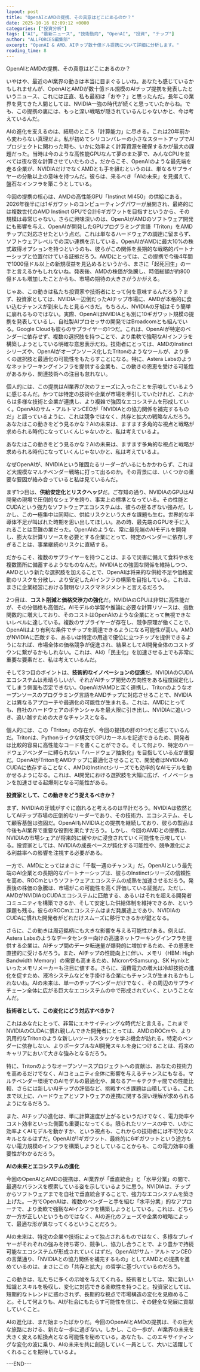 ```yaml
---
layout: post
title: "OpenAIとAMDの提携、その真意はどこにあるのか？"
date: 2025-10-16 02:09:12 +0000
categories: ["投資分析"]
tags: ["AI", "最新ニュース", "技術動向", "OpenAI", "投資", "チップ"]
author: "ALLFORCES編集部"
excerpt: "OpenAI & AMD、AIチップ数十億ドル提携について詳細に分析します。"
reading_time: 8
---
```


OpenAIとAMDの提携、その真意はどこにあるのか？

いやはや、最近のAI業界の動きは本当に目まぐるしいね。あなたも感じているかもしれませんが、OpenAIとAMDが数十億ドル規模のAIチップ提携を発表したというニュース、これには正直、私も最初は「おや？」と思ったんだ。長年この業界を見てきた人間としては、NVIDIA一強の時代が続くと思っていたからね。でも、この提携の裏には、もっと深い戦略が隠されているんじゃないかと、今は考えているんだ。

AIの進化を支えるのは、結局のところ「計算能力」に尽きる。これは20年前から変わらない真理だよ。私が初めてシリコンバレーの小さなスタートアップでAIプロジェクトに関わった時も、いかに効率よく計算資源を確保するかが最大の課題だった。当時は今のような高性能GPUなんて夢のまた夢で、みんなCPUを並べては夜な夜な計算させていたものさ。だからこそ、OpenAIのような最先端を走る企業が、NVIDIAだけでなくAMDとも手を組むというのは、単なるサプライヤーの分散以上の意味を持つんだ。彼らは、来るべき「AIの未来」を見据えて、盤石なインフラを築こうとしている。

今回の提携の核心は、AMDの高性能GPU「Instinct MI450」の供給にある。2026年後半には1ギガワットのコンピューティングパワーが展開され、最終的には複数世代のAMD Instinct GPUで合計6ギガワットを目指すというから、その規模は尋常じゃない。さらに興味深いのは、OpenAIがAMDのソフトウェア開発にも影響を与え、OpenAIが開発したGPUプログラミング言語「Triton」をAMDチップに対応させたという点だ。これは単なるハードウェアの調達に留まらず、ソフトウェアレベルでの深い連携を示している。OpenAIがAMDに最大10%の株式取得オプションを持つというのも、彼らがこの関係を長期的な戦略的パートナーシップと位置付けている証拠だろう。AMDにとっては、この提携で今後4年間で1000億ドル以上の新規収益を見込めるというから、まさに「起死回生」の一手と言えるかもしれないね。発表後、AMDの株価が急騰し、時価総額が約800億ドルも増加したことからも、市場の期待の大きさがうかがえる。

じゃあ、この動きは私たち投資家や技術者にとって何を意味するんだろう？まず、投資家としては、NVIDIA一辺倒だったAIチップ市場に、AMDが本格的に食い込むチャンスが到来したと見るべきだ。もちろん、NVIDIAの牙城はそう簡単に崩れるものではない。実際、OpenAIはNVIDIAとも別に10ギガワット規模の提携を発表しているし、自社製AIプロセッサの開発ではBroadcomとも組んでいる。Google Cloudも彼らのサプライヤーの1つだ。これは、OpenAIが特定のベンダーに依存せず、複数の選択肢を持つことで、より柔軟で強靭なAIインフラを構築しようとしている明確な意思表示だね。技術者にとっては、AMDのInstinctシリーズや、OpenAIがオープンソース化したTritonのようなツールが、より多くの選択肢と最適化の可能性をもたらすことになる。特に、Astera Labsのようなネットワーキングインフラを提供する企業も、この動きの恩恵を受ける可能性があるから、関連技術への注目も怠れない。

個人的には、この提携はAI業界が次のフェーズに入ったことを示唆しているように感じるんだ。かつては特定の技術や企業が市場を牽引していたけれど、これからは多様な技術と企業が連携し、より複雑で強固なエコシステムを形成していく。OpenAIのサム・アルトマンCEOが「NVIDIAとの協力関係を補完するものだ」と語っているように、これは競争ではなく、共存と拡大の戦略なんだろう。あなたはこの動きをどう見るかな？AIの未来は、ますます多角的な視点と戦略が求められる時代になっていくんじゃないかと、私は考えているよ。

あなたはこの動きをどう見るかな？AIの未来は、ますます多角的な視点と戦略が求められる時代になっていくんじゃないかと、私は考えているよ。

なぜOpenAIが、NVIDIAという確固たるリーダーがいるにもかかわらず、これほど大規模なマルチベンダー戦略に打って出るのか。その背景には、いくつかの重要な要因が絡み合っていると私は見ているんだ。

まず1つ目は、**供給安定化とリスクヘッジ**だ。ご存知の通り、NVIDIAのGPUはAI開発の現場で圧倒的なシェアを誇り、事実上の標準となっている。その性能とCUDAという強力なソフトウェアエコシステムは、彼らの揺るぎない強みだ。しかし、この一極集中は同時に、供給リスクという大きな課題も生む。世界的な半導体不足が叫ばれた時期を思い出してほしい。あの時、最先端のGPUを手に入れることは至難の業だった。OpenAIのような、常に最先端のAIモデルを開発し、膨大な計算リソースを必要とする企業にとって、特定のベンダーに依存しすぎることは、事業継続のリスクに直結する。

だからこそ、複数のサプライヤーを持つことは、まるで災害に備えて食料や水を複数箇所に備蓄するようなものなんだ。NVIDIAとの強固な関係を維持しつつ、AMDという新たな選択肢を加えることで、OpenAIは将来的な供給不足や価格変動のリスクを分散し、より安定したAIインフラの構築を目指している。これは、まさに企業経営における賢明なリスクマネジメントと言えるだろう。

2つ目は、**コスト削減と価格交渉力の強化**だ。NVIDIAのGPUは非常に高性能だが、その分価格も高価だ。AIモデルの学習や推論に必要な計算リソースは、指数関数的に増大しており、そのコストはOpenAIのような企業にとって無視できないレベルに達している。複数のサプライヤーが存在し、競争原理が働くことで、OpenAIはより有利な条件でチップを調達できるようになる可能性が高い。AMDがNVIDIAに匹敵する、あるいは特定の用途で優位に立つチップを提供できるようになれば、市場全体の価格競争が促進され、結果としてAI開発全体のコストダウンに繋がるかもしれない。これは、AIの「民主化」を加速させる上でも非常に重要な要素だと、私は考えているんだ。

そして3つ目のポイントは、**技術的なイノベーションの促進**だ。NVIDIAのCUDAエコシステムは素晴らしいが、それがAIチップ開発の方向性をある程度固定化してしまう側面も否定できない。OpenAIがAMDと深く連携し、Tritonのようなオープンソースのプログラミング言語をAMDチップに対応させることで、NVIDIAとは異なるアプローチや最適化の可能性が生まれる。これは、AMDにとっても、自社のハードウェアのポテンシャルを最大限に引き出し、NVIDIAに追いつき、追い越すための大きなチャンスとなる。

個人的には、この「Triton」の存在が、今回の提携の肝の1つだと感じているんだ。Tritonは、Pythonライクな構文でGPUカーネルを記述できるため、開発者は比較的容易に高性能なコードを書くことができる。そして何より、特定のハードウェアベンダーに縛られない「ハードウェア抽象化」を目指している点が重要だ。OpenAIがTritonをAMDチップに最適化させることで、開発者はNVIDIAのCUDAに依存することなく、AMDのInstinctシリーズでも効率的なAIモデルを動かせるようになる。これは、AI開発における選択肢を大幅に広げ、イノベーションを加速させる起爆剤となる可能性がある。

**投資家として、この動きをどう捉えるべきか？**

まず、NVIDIAの牙城がすぐに崩れると考えるのは早計だろう。NVIDIAは依然としてAIチップ市場の圧倒的なリーダーであり、その技術力、エコシステム、そして顧客基盤は強固だ。OpenAIもNVIDIAとの提携を継続しており、彼らの製品は今後もAI業界で重要な役割を果たすだろう。しかし、今回のAMDとの提携は、NVIDIAの市場シェアが将来的に緩やかに浸食されていく可能性を示唆している。投資家としては、NVIDIAの成長ペースが鈍化する可能性や、競争激化による利益率への影響を注視する必要がある。

一方で、AMDにとってはまさに「千載一遇のチャンス」だ。OpenAIという最先端のAI企業との長期的なパートナーシップは、彼らのInstinctシリーズの信頼性を高め、ROCmというソフトウェアエコシステムの成熟を加速させるだろう。発表後の株価の急騰は、市場がこの可能性を高く評価している証拠だ。ただし、AMDがNVIDIAのCUDAエコシステムに匹敵する、あるいはそれを超える開発者コミュニティを構築できるか、そして安定した供給体制を維持できるか、という課題も残る。彼らのROCmエコシステムはまだ発展途上であり、NVIDIAのCUDAに慣れた開発者がどれだけスムーズに移行できるかが鍵となる。

さらに、この動きは周辺銘柄にも大きな影響を与える可能性がある。例えば、Astera Labsのようなデータセンター向けの高速ネットワーキングインフラを提供する企業は、AIチップ間のデータ転送量が爆発的に増加するため、その恩恵を直接的に受けるだろう。また、AIチップの性能向上に伴い、メモリ（HBM: High Bandwidth Memory）の需要も高まるため、MicronやSamsung、SK Hynixといったメモリメーカーも注目に値する。さらに、消費電力の増大は冷却技術の進化を促すため、液冷システムなどを手掛ける企業にもチャンスが生まれるかもしれないね。AIの未来は、単一のチップベンダーだけでなく、その周辺のサプライチェーン全体に広がる巨大なエコシステムの中で形成されていく、ということなんだ。

**技術者として、この変化にどう対応すべきか？**

これはあなたにとって、非常にエキサイティングな時代だと言える。これまでNVIDIAのCUDAに慣れ親しんできた開発者にとっては、AMDのROCmや、より汎用的なTritonのような新しいツールスタックを学ぶ機会が訪れる。特定のベンダーに依存しない、よりポータブルなAI開発スキルを身につけることは、将来のキャリアにおいて大きな強みとなるだろう。

特に、Tritonのようなオープンソースプロジェクトへの貢献は、あなたの技術力を高めるだけでなく、AIコミュニティ全体に影響を与えるチャンスにもなる。マルチベンダー環境でのAIモデルの最適化や、異なるアーキテクチャ間での性能比較、さらには新しいAIチップの評価など、挑戦すべき課題は山積している。これまで以上に、ハードウェアとソフトウェアの連携に関する深い理解が求められるようになるだろう。

また、AIチップの進化は、単に計算速度が上がるというだけでなく、電力効率やコスト効率といった側面も重要になってくる。限られたリソースの中で、いかに効率よくAIモデルを動かすか、という視点も、これからの技術者には不可欠なスキルとなるはずだ。OpenAIが1ギガワット、最終的に6ギガワットという途方もない電力規模のインフラを構築しようとしていることからも、この電力効率の重要性がわかるだろう。

**AIの未来とエコシステムの進化**

今回のOpenAIとAMDの提携は、AI業界が「垂直統合」と「水平分業」の間で、最適なバランスを模索している姿を示しているように思う。NVIDIAは、チップからソフトウェアまでを自社で垂直統合することで、強力なエコシステムを築き上げた。一方でOpenAIは、複数のベンダーと手を組む「水平分業」的なアプローチで、より柔軟で強靭なAIインフラを構築しようとしている。これは、どちらか一方が正しいというものではなく、AIの進化のフェーズや企業の戦略によって、最適な形が異なってくるということだろう。

AIの未来は、特定の企業や技術によって独占されるものではなく、多様なプレイヤーがそれぞれの強みを持ち寄り、競争し、協力し合うことで、より豊かで持続可能なエコシステムが形成されていくはずだ。OpenAIがサム・アルトマンCEOの言葉通り、「NVIDIAとの協力関係を補完するもの」としてAMDとの提携を進めているのは、まさにこの「共存と拡大」の哲学に基づいているのだろう。

この動きは、私たちに多くの示唆を与えてくれる。技術者としては、常に新しい知識とスキルを吸収し、変化に対応できる柔軟性を持つこと。投資家としては、短期的なトレンドに惑わされず、長期的な視点で市場構造の変化を見極めること。そして何よりも、AIが社会にもたらす可能性を信じ、その健全な発展に貢献していくこと。

AIの進化は、まだ始まったばかりだ。今回のOpenAIとAMDの提携は、その壮大な旅路における、新たな一歩に過ぎない。しかし、この一歩が、AI業界の未来を大きく変える転換点となる可能性を秘めている。あなたも、このエキサイティングな変化の波に乗り、AIの未来を共に創造していく一員として、大いに活躍してくれることを期待しているよ。

---END---